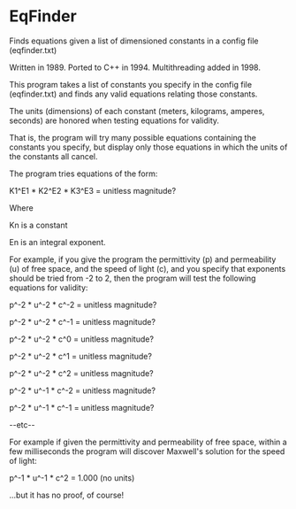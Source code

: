 # EqFinder
Finds equations given a list of dimensioned constants in a config file (eqfinder.txt)

Written in 1989. 
Ported to C++ in 1994.
Multithreading added in 1998.

This program takes a list of constants you specify in the config file (eqfinder.txt)
and finds any valid equations relating those constants.

The units (dimensions) of each constant (meters, kilograms, amperes,
seconds) are honored when testing equations for validity.

That is, the program will try many possible equations containing the
constants you specify, but display only those equations in
which the units of the constants all cancel.

The program tries equations of the form:

K1^E1  *  K2^E2  *  K3^E3 = unitless magnitude?

Where

Kn    is a constant

En    is an integral exponent.

For example, if you give the program the permittivity (p) and
permeability (u) of free space, and the speed of light (c), and
you specify that exponents should be tried from -2 to 2,
then the program will test the following equations for validity:

p^-2  *  u^-2  *  c^-2    =   unitless magnitude?

p^-2  *  u^-2  *  c^-1    =   unitless magnitude?

p^-2  *  u^-2  *  c^0     =   unitless magnitude?

p^-2  *  u^-2  *  c^1     =   unitless magnitude?

p^-2  *  u^-2  *  c^2     =   unitless magnitude?

p^-2  *  u^-1  *  c^-2    =   unitless magnitude?

p^-2  *  u^-1  *  c^-1    =   unitless magnitude?

 --etc--

For example if given the permittivity and permeability of free space, within a few milliseconds the program will discover Maxwell's solution for the
speed of light:

p^-1  *  u^-1  *  c^2    =   1.000 (no units)

...but it has no proof, of course!
